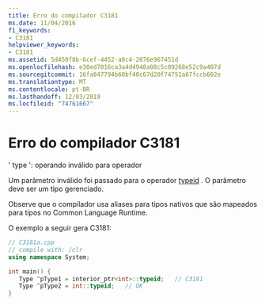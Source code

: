 ```yaml
---
title: Erro do compilador C3181
ms.date: 11/04/2016
f1_keywords:
- C3181
helpviewer_keywords:
- C3181
ms.assetid: 5d450f8b-6cef-4452-a0c4-2076e967451d
ms.openlocfilehash: e30ed7016ca3a4d4948a08c5c09268e52c9a407d
ms.sourcegitcommit: 16fa847794b60bf40c67d20f74751a67fccb602e
ms.translationtype: MT
ms.contentlocale: pt-BR
ms.lasthandoff: 12/03/2019
ms.locfileid: "74761667"
---
```

# <a name="compiler-error-c3181"></a>Erro do compilador C3181

' type ': operando inválido para operador

Um parâmetro inválido foi passado para o operador [typeid](../../extensions/typeid-cpp-component-extensions.md) . O parâmetro deve ser um tipo gerenciado.

Observe que o compilador usa aliases para tipos nativos que são mapeados para tipos no Common Language Runtime.

O exemplo a seguir gera C3181:

```cpp
// C3181a.cpp
// compile with: /clr
using namespace System;

int main() {
   Type ^pType1 = interior_ptr<int>::typeid;   // C3181
   Type ^pType2 = int::typeid;   // OK
}
```
